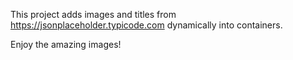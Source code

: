 This project adds images and titles from https://jsonplaceholder.typicode.com dynamically into containers.

Enjoy the amazing images!